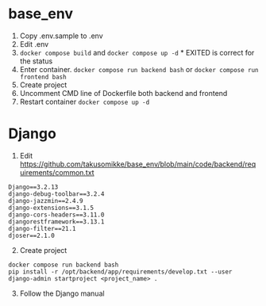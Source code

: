 # base_env

1. Copy .env.sample to .env
2. Edit .env
3. ```docker compose build``` and ```docker compose up -d``` * EXITED is correct for the status
4. Enter container.
```docker compose run backend bash``` or ```docker compose run frontend bash```
5. Create project
6. Uncomment CMD line of Dockerfile both backend and frontend
7. Restart container ```docker compose up -d```

# Django
1. Edit https://github.com/takusomikke/base_env/blob/main/code/backend/requirements/common.txt
```
Django==3.2.13
django-debug-toolbar==3.2.4
django-jazzmin==2.4.9
django-extensions==3.1.5
django-cors-headers==3.11.0
djangorestframework==3.13.1
django-filter==21.1
djoser==2.1.0
```
2. Create project
```
docker compose run backend bash
pip install -r /opt/backend/app/requirements/develop.txt --user
django-admin startproject <project_name> .
```
3. Follow the Django manual
